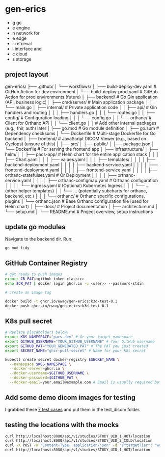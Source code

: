 # gen-erics

- g go
- e engine
- n network for
- e edge
- r retrieval
- i interface and
- c cloud
- s storage

## project layout

gen-erics/
├── .github/
│   └── workflows/
│       ├── build-deploy-dev.yaml    # GitHub Action for dev environment
│       └── build-deploy-prod.yaml   # GitHub Action for prod environments (future)
│
├── backend/                     # Go Gin application (API, business logic)
│   ├── cmd/server/              # Main application package
│   │   └── main.go
│   ├── internal/                # Private application code
│   │   ├── api/                 # Gin handlers and routing
│   │   │   ├── handlers.go
│   │   │   └── routes.go
│   │   ├── config/              # Configuration loading
│   │   │   └── config.go
│   │   └── orthanc/             # Client for Orthanc API
│   │       └── client.go
│   │   # Add other internal packages (e.g., fhir, auth) later
│   ├── go.mod                   # Go module definition
│   ├── go.sum                   # Dependency checksums
│   └── Dockerfile               # Multi-stage Dockerfile for Go backend
│
├── frontend/                    # JavaScript DICOM Viewer (e.g., based on Cyclops) (unsure of this)
│   ├── src/
│   ├── public/
│   ├── package.json
│   └── Dockerfile               # For serving the frontend app
│
├── infrastructure/
│   ├── helm/
│   │   ├── pacs-app/            # Helm chart for the entire application stack
│   │   │   ├── Chart.yaml
│   │   │   ├── values.yaml
│   │   │   ├── templates/
│   │   │   │   ├── backend-deployment.yaml
│   │   │   │   ├── backend-service.yaml
│   │   │   │   ├── frontend-deployment.yaml
│   │   │   │   ├── frontend-service.yaml
│   │   │   │   ├── orthanc-statefulset.yaml # Or Deployment
│   │   │   │   ├── orthanc-service.yaml
│   │   │   │   ├── orthanc-configmap.yaml # Orthanc configuration
│   │   │   │   └── ingress.yaml         # (Optional) Kubernetes Ingress
│   │   │   └── ... (other helper templates)
│   │   └── ... (potentially subcharts for orthanc, backend, etc.)
│   │
│   └── orthanc/                 # Orthanc specific configurations, plugins
│       └── orthanc.json         # Base Orthanc configuration file (used for Helm chart)
│
├── docs/                        # Project documentation
│   ├── architecture.md
│   └── setup.md
│
└── README.md                    # Project overview, setup instructions


## update go modules

Navigate to the backend dir. Run:

```bash
go mod tidy
```

## GitHub Container Registry

```bash
# get ready to push images
export CR_PAT=<github token classic>
echo $CR_PAT | docker login ghcr.io -u <user>> --password-stdin

# create an image tag

docker build -t ghcr.io/ewag/gen-erics:k3d-test-0.1
docker push ghcr.io/ewag/gen-erics:k3d-test-0.1
```

## K8s pull secret

```bash
# Replace placeholders below!
export K8S_NAMESPACE="pacs-dev" # Or your target namespace
export GITHUB_USERNAME="YOUR_GITHUB_USERNAME" # Your GitHub username
export GITHUB_PAT="YOUR_GENERATED_PAT" # The PAT you just created
export SECRET_NAME="ghcr-pull-secret" # Name for your k8s secret

kubectl create secret docker-registry $SECRET_NAME \
  --namespace $K8S_NAMESPACE \
  --docker-server=ghcr.io \
  --docker-username=$GITHUB_USERNAME \
  --docker-password=$GITHUB_PAT \
  --docker-email=your.email@example.com # Email is usually required but can be anything valid
```

## Add some demo dicom images for testing

I grabbed these [7 test cases](https://www.visus.com/en/downloads/jivex-dicom-viewer.html) and put them in the test_dicom folder.

## testing the locations with the mocks

```bash
curl http://localhost:8080/api/v1/studies/STUDY_UID_1_HOT/location
curl http://localhost:8080/api/v1/studies/STUDY_UID_2_COLD/location
curl -X POST -H "Content-Type: application/json" -d '{"targetTier": "warm"}' http://localhost:8080/api/v1/studies/STUDY_UID_1_HOT/move
curl http://localhost:8080/api/v1/studies/STUDY_UID_1_HOT/location

```